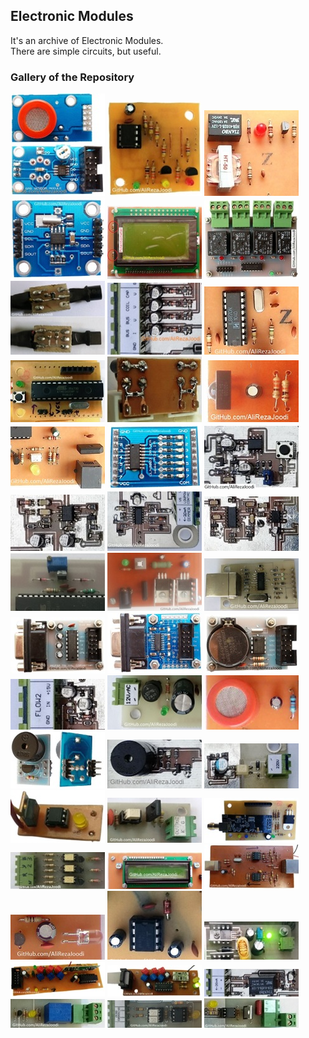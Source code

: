 ## Electronic Modules 
It's an archive of Electronic Modules.  
There are simple circuits, but useful.

### Gallery of the Repository
![](Sensor_MQ_DO/Pictures/Album.jpg)
![](EEPROM_AT24Cx/Pictures/Album.jpg)
![](PhoneLine_Dialing/Pictures/Album.jpg)
![](RTC_DS1307_2Layer/Pictures/Album.jpg)
![](Display_GLCD_KS0108_64x128/Pictures/Album.jpg)
![](Driver_Relay_4CHwithULN2003/Pictures/Album.jpg)
![](Sensor_LM35_RC-Damper/Pictures/Album.jpg)
![](MCU_AnalogInput/Pictures/Album.jpg)
![](PhoneLine_DTMF-Detector/Pictures/Album.jpg)
![](MCU_AVR_ATmega328/Pictures/Album.jpg)
![](Protector_IGBT-Gate/Pictures/Album.jpg)
![](IR_Receiver/Pictures/Album.jpg)
![](PhoneLine_RingTone/Pictures/Album.jpg)
![](Driver_ULN2003_2Layer/Pictures/Album.jpg)
![](MCU_WatchDog/Pictures/Album.jpg)
![](Converter_FrequencyToVoltage/Pictures/Album.jpg)
![](Converter_1-5Vto4-20mA/Pictures/Album.jpg)
![](Detector_PhaseDifference/Pictures/Album.jpg)
![](PowerSupply_ReferenceVoltage_LM336/Pictures/Album.jpg)
![](PowerSupply_Regulator_78xx_HighCurrent/Pictures/Album.jpg)
![](Interfacing_UARTtoUSB_CH340G/Pictures/Album.jpg)
![](Interfacing_UARTtoRS232_1Layer/Pictures/Album.jpg)
![](Interfacing_UARTtoRS232_2Layer/Pictures/Album.jpg)
![](RTC_DS1307_1Layer/Pictures/Album.jpg)
![](Detector_WaterFlow/Pictures/Album.jpg)
![](PowerSupply_Rectifier_2WireTrans_1DC_FullBridge/Pictures/Album.jpg)
![](Sensor_MQ_AO/Pictures/Album.jpg)
![](Driver_Buzzer/Pictures/Album.jpg)
![](Driver_Buzzer/Pictures/Album2.jpg)
![](Detector_AC-Voltage/Pictures/Album.jpg)
![](Driver_Triac_MOC3021/Pictures/Album.jpg)
![](Driver_Thyristor_TLP521/Pictures/Album.jpg)
![](RF_NRF24L01/Pictures/Album.jpg)
![](Detector_ZeroCrossing_3Phase/Pictures/Album.jpg)
![](Display_LCD16x2/Pictures/Album.jpg)
![](Interfacing_USBtoRS422/Pictures/Album.jpg)
![](IR_Sender/Pictures/Album.jpg)
![](PowerSupply_NegativeVoltage_ICL7660/Pictures/Album.jpg)
![](PowerSupply_Regulator_LM25xx/Pictures/Album.jpg)
![](RF_ASK_Receiver_RR3-XXX/Pictures/Album.jpg)
![](RF_ASK_Transmitter_TX-13952/Pictures/Album.jpg)
![](MCU_AnalogInput/Pictures/Album2.jpg)
![](Driver_Relay_NonIsolated/Pictures/Album.jpg)
![](Detector_ZeroCrossing_1Phase/Pictures/Album.jpg)
![](Driver_Triac_MOC3021/Pictures/Album2.jpg)

